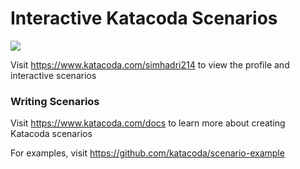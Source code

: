 # Interactive Katacoda Scenarios

[![](http://shields.katacoda.com/katacoda/simhadri214/count.svg)](https://www.katacoda.com/simhadri214 "Get your profile on Katacoda.com")

Visit https://www.katacoda.com/simhadri214 to view the profile and interactive scenarios

### Writing Scenarios
Visit https://www.katacoda.com/docs to learn more about creating Katacoda scenarios

For examples, visit https://github.com/katacoda/scenario-example
